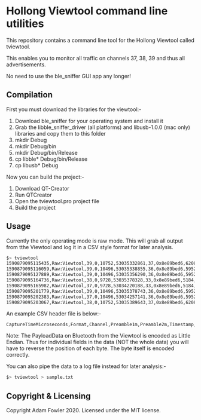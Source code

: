 # Hollong Viewtool command line utilities

This repository contains a command line tool for the Hollong Viewtool called tviewtool.

This enables you to monitor all traffic on channels 37, 38, 39 and thus all advertisements.

No need to use the ble_sniffer GUI app any longer!

## Compilation

First you must download the libraries for the viewtool:-

1. Download ble_sniffer for your operating system and install it
1. Grab the libble_sniffer_driver (all platforms) and libusb-1.0.0 (mac only) libraries and copy them to this folder
1. mkdir Debug
1. mkdir Debug/bin
1. mkdir Debug/bin/Release
1. cp libble* Debug/bin/Release
1. cp libusb* Debug

Now you can build the project:-

1. Download QT-Creator
1. Run QTCreator
1. Open the tviewtool.pro project file
1. Build the project

## Usage

Currently the only operating mode is raw mode. This will grab all output from tthe Viewtool and log it in a CSV style format for later analysis.

```sh
$> tviewtool
1590879095115435,Raw:Viewtool,39,0,10752,53035332861,37,0x8e89bed6,6208,24,4dbd773e887f02011a020a0c0bff4c001006131a5f82f936,e738a7
1590879095116059,Raw:Viewtool,39,0,10496,53035338855,36,0x8e89bed6,5952,23,9f4ab7fa676902011a020a0c0aff4c001005031873596c,9938a7
1590879095127889,Raw:Viewtool,39,0,10496,53035356290,36,0x8e89bed6,5952,23,37421802ac7402011a020a0c0aff4c0010050a189dd2af,ad28a7
1590879095164736,Raw:Viewtool,38,0,9728,53035378328,33,0x8e89bed6,5184,20,c3db49b0de5802011a0aff4c001005031c5d7264,cc30a6
1590879095165982,Raw:Viewtool,37,0,9728,53034220188,33,0x8e89bed6,5184,20,c3db49b0de5802011a0aff4c001005031c5d7264,cc38a5
1590879095201779,Raw:Viewtool,39,0,10496,53035378743,36,0x8e89bed6,5952,23,b09d493ee27b02011a020a0c0aff4c0010054c1c3cfb68,a728a7
1590879095202383,Raw:Viewtool,37,0,10496,53034257141,36,0x8e89bed6,5952,23,a9496adb2e5902011a020a0c0aff4c001005031c03d3a4,6030a5
1590879095203067,Raw:Viewtool,38,0,10752,53035389643,37,0x8e89bed6,6208,24,4dbd773e887f02011a020a0c0bff4c001006131a5f82f936,e738a6
```

An example CSV header file is below:-
```csv
CaptureTimeMicroseconds,Format,Channel,Preamble1m,Preamble2m,Timestamp,TenthByte,AccessAddressHex,PDUHeader,PayloadDataLength,PayloadData,CRC
```

Note: The PayloadData on Bluetooth from the Viewtool is encoded as Little Endian. Thus for individual fields in the data (NOT the whole data) you will have to reverse the position of each byte. The byte itself is encoded correctly.

You can also pipe the data to a log file instead for later analysis:-

```sh
$> tviewtool > sample.txt
```

## Copyright & Licensing

Copyright Adam Fowler 2020. Licensed under the MIT license.
